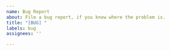 ```yaml
---
name: Bug Report
about: File a bug report, if you know where the problem is.
title: "[BUG] "
labels: bug
assignees: ''

---
```



